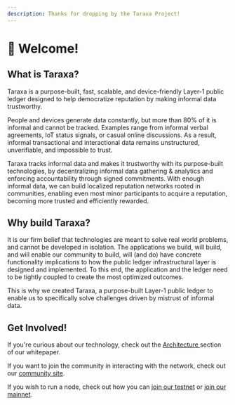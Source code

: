 ```yaml
---
description: Thanks for dropping by the Taraxa Project!
---
```


# 👋 Welcome!

## What is Taraxa?

Taraxa is a purpose-built, fast, scalable, and device-friendly Layer-1 public ledger designed to help democratize reputation by making informal data trustworthy.&#x20;

People and devices generate data constantly, but more than 80% of it is informal and cannot be tracked. Examples range from informal verbal agreements, IoT status signals, or casual online discussions. As a result, informal transactional and interactional data remains unstructured, unverifiable, and impossible to trust.

Taraxa tracks informal data and makes it trustworthy with its purpose-built technologies, by decentralizing informal data gathering & analytics and enforcing accountability through signed commitments. With enough informal data, we can build localized reputation networks rooted in communities, enabling even most minor participants to acquire a reputation, becoming more trusted and efficiently rewarded.

## Why build Taraxa?

It is our firm belief that technologies are meant to solve real world problems, and cannot be developed in isolation. The applications we build, will build, and will enable our community to build, will (and do) have concrete functionality implications to how the public ledger infrastructural layer is designed and implemented. To this end, the application and the ledger need to be tightly coupled to create the most optimized outcomes.

This is why we created Taraxa, a purpose-built Layer-1 public ledger to enable us to specifically solve challenges driven by mistrust of informal data.&#x20;

## Get Involved!

If you're curious about our technology, check out the [Architecture ](tech-whitepaper/taraxa-architecture.md)section of our whitepaper.

If you want to join the community in interacting with the network, check out our [community site](https://community.taraxa.io).

If you wish to run a node, check out how you can [join our testnet](broken-reference) or [join our mainnet](broken-reference).&#x20;
